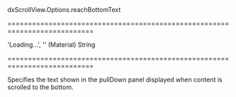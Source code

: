 <!--id-->dxScrollView.Options.reachBottomText<!--/id-->
===========================================================================
<!--default-->'Loading...', '' (Material)<!--/default-->
<!--type-->String<!--/type-->
===========================================================================

<!--shortDescription-->
Specifies the text shown in the pullDown panel displayed when content is scrolled to the bottom.
<!--/shortDescription-->

<!--fullDescription-->

<!--/fullDescription-->